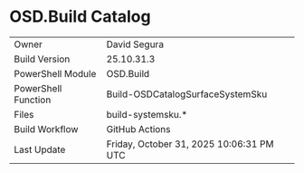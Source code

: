 ﻿# OSD.Build Catalog

| | |
|-|-|
| Owner | David Segura |
| Build Version | 25.10.31.3 |
| PowerShell Module | OSD.Build |
| PowerShell Function | Build-OSDCatalogSurfaceSystemSku |
| Files | build-systemsku.* |
| Build Workflow | GitHub Actions |
| Last Update | Friday, October 31, 2025 10:06:31 PM UTC |
